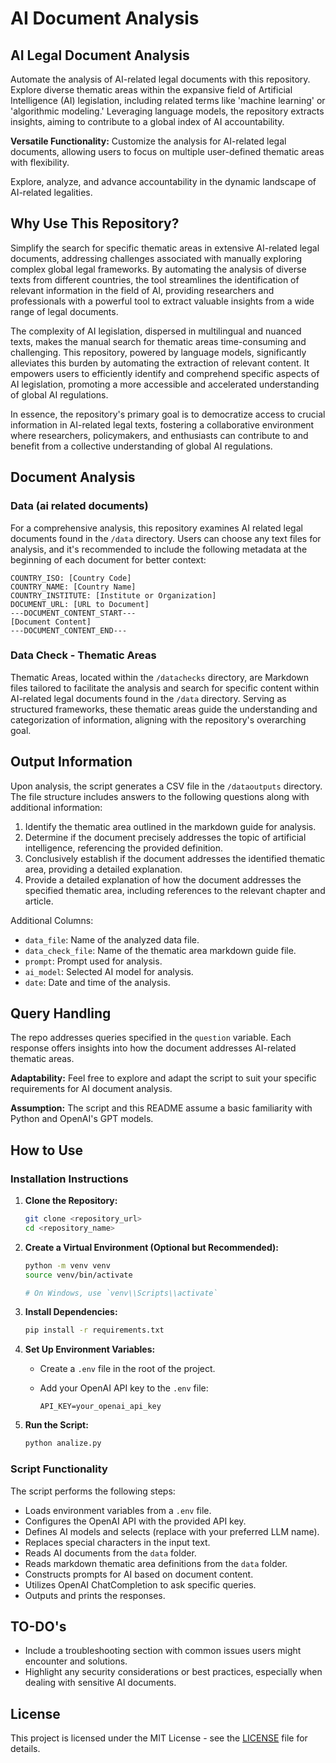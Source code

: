 # AI Document Analysis

## AI Legal Document Analysis

Automate the analysis of AI-related legal documents with this repository. Explore diverse thematic areas within the expansive field of Artificial Intelligence (AI) legislation, including related terms like 'machine learning' or 'algorithmic modeling.' Leveraging language models, the repository extracts insights, aiming to contribute to a global index of AI accountability.

**Versatile Functionality:** Customize the analysis for AI-related legal documents, allowing users to focus on multiple user-defined thematic areas with flexibility.

Explore, analyze, and advance accountability in the dynamic landscape of AI-related legalities.

## Why Use This Repository?

Simplify the search for specific thematic areas in extensive AI-related legal documents, addressing challenges associated with manually exploring complex global legal frameworks. By automating the analysis of diverse texts from different countries, the tool streamlines the identification of relevant information in the field of AI, providing researchers and professionals with a powerful tool to extract valuable insights from a wide range of legal documents.

The complexity of AI legislation, dispersed in multilingual and nuanced texts, makes the manual search for thematic areas time-consuming and challenging. This repository, powered by language models, significantly alleviates this burden by automating the extraction of relevant content. It empowers users to efficiently identify and comprehend specific aspects of AI legislation, promoting a more accessible and accelerated understanding of global AI regulations.

In essence, the repository's primary goal is to democratize access to crucial information in AI-related legal texts, fostering a collaborative environment where researchers, policymakers, and enthusiasts can contribute to and benefit from a collective understanding of global AI regulations.


## Document Analysis

### Data (ai related documents)

For a comprehensive analysis, this repository examines AI related legal documents found in the `/data` directory. Users can choose any text files for analysis, and it's recommended to include the following metadata at the beginning of each document for better context:

```plaintext
COUNTRY_ISO: [Country Code]
COUNTRY_NAME: [Country Name]
COUNTRY_INSTITUTE: [Institute or Organization]
DOCUMENT_URL: [URL to Document]
---DOCUMENT_CONTENT_START---
[Document Content]
---DOCUMENT_CONTENT_END---
```


### Data Check - Thematic Areas

Thematic Areas, located within the `/datachecks` directory, are Markdown files tailored to facilitate the analysis and search for specific content within AI-related legal documents found in the `/data` directory. Serving as structured frameworks, these thematic areas guide the understanding and categorization of information, aligning with the repository's overarching goal.



## Output Information

Upon analysis, the script generates a CSV file in the `/dataoutputs` directory. The file structure includes answers to the following questions along with additional information:

1. Identify the thematic area outlined in the markdown guide for analysis.
2. Determine if the document precisely addresses the topic of artificial intelligence, referencing the provided definition.
3. Conclusively establish if the document addresses the identified thematic area, providing a detailed explanation.
4. Provide a detailed explanation of how the document addresses the specified thematic area, including references to the relevant chapter and article.

Additional Columns:
- `data_file`: Name of the analyzed data file.
- `data_check_file`: Name of the thematic area markdown guide file.
- `prompt`: Prompt used for analysis.
- `ai_model`: Selected AI model for analysis.
- `date`: Date and time of the analysis.

## Query Handling

The repo addresses queries specified in the `question` variable. Each response offers insights into how the document addresses AI-related thematic areas.

**Adaptability:** Feel free to explore and adapt the script to suit your specific requirements for AI document analysis.

**Assumption:** The script and this README assume a basic familiarity with Python and OpenAI's GPT models.

## How to Use

### Installation Instructions

1. **Clone the Repository:**

   ```bash
   git clone <repository_url>
   cd <repository_name>
   ```

2. **Create a Virtual Environment (Optional but Recommended):**

   ```bash
   python -m venv venv
   source venv/bin/activate

   # On Windows, use `venv\\Scripts\\activate`
   ```

3. **Install Dependencies:**

   ```bash
   pip install -r requirements.txt
   ```

4. **Set Up Environment Variables:**

   - Create a `.env` file in the root of the project.
   - Add your OpenAI API key to the `.env` file:

     ```plaintext
     API_KEY=your_openai_api_key
     ```

5. **Run the Script:**

   ```bash
   python analize.py
   ```

### Script Functionality

The script performs the following steps:

- Loads environment variables from a `.env` file.
- Configures the OpenAI API with the provided API key.
- Defines AI models and selects (replace with your preferred LLM name).
- Replaces special characters in the input text.
- Reads AI documents from the `data` folder.
- Reads markdown thematic area definitions from the `data` folder.
- Constructs prompts for AI based on document content.
- Utilizes OpenAI ChatCompletion to ask specific queries.
- Outputs and prints the responses.

## TO-DO's

- Include a troubleshooting section with common issues users might encounter and solutions.
- Highlight any security considerations or best practices, especially when dealing with sensitive AI documents.

## License

This project is licensed under the MIT License - see the [LICENSE](LICENSE) file for details.
